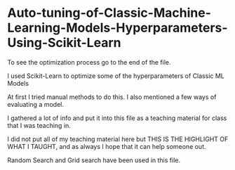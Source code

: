 # Auto-tuning-of-Classic-Machine-Learning-Models-Hyperparameters-Using-Scikit-Learn
To see the optimization process go to the end of the file.

I used Scikit-Learn to optimize some of the hyperparameters of Classic ML Models

At first I tried manual methods to do this. I also mentioned a few ways of evaluating a model.

I gathered a lot of info and put it into this file as a teaching material for class that I was teaching in.

I did not put all of my teaching material here but THIS IS THE HIGHLIGHT OF WHAT I TAUGHT, and as always I hope that it can help someone out.

Random Search and Grid search have been used in this file.
